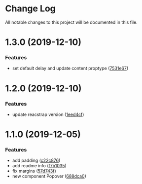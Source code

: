 # Change Log

All notable changes to this project will be documented in this file.

<a name="1.3.0"></a>
# 1.3.0 (2019-12-10)


### Features

* set default delay and update content proptype ([7531e67](https://github.com/SUI-Components/sui-components/commit/7531e67))



<a name="1.2.0"></a>
# 1.2.0 (2019-12-10)


### Features

* update reacstrap version ([1eed4cf](https://github.com/SUI-Components/sui-components/commit/1eed4cf))



<a name="1.1.0"></a>
# 1.1.0 (2019-12-05)


### Features

* add padding ([c22c876](https://github.com/SUI-Components/sui-components/commit/c22c876))
* add readme info ([f7b1035](https://github.com/SUI-Components/sui-components/commit/f7b1035))
* fix margins ([57d743f](https://github.com/SUI-Components/sui-components/commit/57d743f))
* new component Popover ([688dca0](https://github.com/SUI-Components/sui-components/commit/688dca0))



